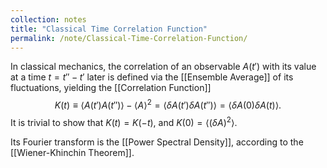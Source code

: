 ```yaml
---
collection: notes
title: "Classical Time Correlation Function"
permalink: /note/Classical-Time-Correlation-Function/
---
```

In classical mechanics, the correlation of an observable $A(t')$ with its value at a time $t = t'' - t'$ later is defined via the [[Ensemble Average]] of its fluctuations, yielding the [[Correlation Function]]
$$
K(t) \equiv \langle A(t') A(t'') \rangle - \langle A \rangle^2 = \langle \delta A(t') \delta A(t'') \rangle = \langle \delta A(0) \delta A(t) \rangle.
$$
It is trivial to show that $K(t) = K(-t)$, and $K(0) = \langle (\delta A)^2 \rangle$.

Its Fourier transform is the [[Power Spectral Density]], according to the [[Wiener-Khinchin Theorem]].